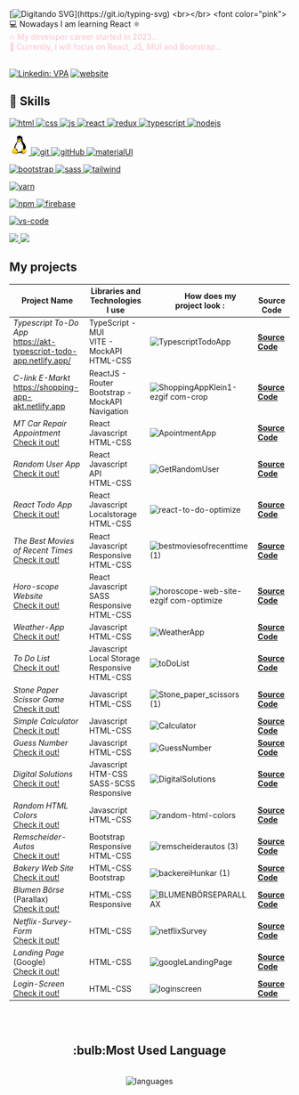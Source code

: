 <br></br>
[![ Digitando SVG ](https://readme-typing-svg.herokuapp.com/?color=7fff00&size=30¢er=true&vCenter=true&width=1000&lines=Hi,+my+name+is+Abdulkadir+TARTILACI+🙋‍♂️;******+I'm+a+Web-Developer!+🖥️+******;I+love+Frontend+and+Backend+Development;If+you+haven't+reviewed+my+projects+yet..⏲️;..+✅+you+can+take+a+look+at+the+sample+projects+below...;For+any+questions+or+suggestions+❓+............................;....+📫+please+contact+me!+;)](https://git.io/typing-svg)
<br></br>
<font color="pink"> 💻 Nowadays I am learning React 	⚛️ </font> 
</br>
<font color="pink"> :fire: My developer career started in 2023...</font>
<br>
<font color="pink"> :rocket: Currently, I will focus on React, JS, MUI and Bootstrap...</font>
<br></br>
<!--
![](https://komarev.com/ghpvc/?username=KadirTarti&color=green&style=for-the-badge)
-->


[![Linkedin: VPA](https://img.shields.io/badge/linkedin-%230077B5.svg?&style=for-the-badge&logo=linkedin&logoColor=white)](https://www.linkedin.com/in/a-tartilaci/)
[![website](https://img.shields.io/badge/gmail-f1f2f6.svg?&style=for-the-badge&logo=gmail&logoColor=red)](mailto:tartilaci@gmail.com)
<!--
#### :mailbox_with_mail: Connect with me:


  </br>
  <div>
  <a href="https://www.xing.com/profile/AKadir_Tartilaci/web_profiles" target="_blank"> 
<kbd> <br> Personal Website <br> </kbd>
  </a>
  </div> 

<p align="center">
  <img src="https://rishavanand.github.io/static/images/greetings.gif" align="center" style="width: 50%" />
 </p>
</br>

</br>
-->
<!--![Visitor Badge](https://visitor-badge.laobi.icu/badge?page_id=KadirTarti.KadirTarti)
 ![Github Stats](https://github-readme-stats.vercel.app/api?username=KadirTarti&count_private=true&show_icons=true&include_all_commits=true) -->

<!-- <img src="https://github-readme-streak-stats.herokuapp.com/?user=KadirTarti&theme=chartreuse-dark" alt="my commit status" width="40%"/> -->
## :rocket: Skills
<p>
<a href="#" target="_blank"> <img src="https://www.svgrepo.com/show/353884/html-5.svg" alt="html" height="45"/> </a> 
<a href="#" target="_blank"> <img src="https://www.svgrepo.com/show/303263/css3-logo.svg" alt="css" height="45"/> </a> 
<a href="#" target="_blank"> <img src="https://cdn.icon-icons.com/icons2/2108/PNG/512/javascript_icon_130900.png" alt="js" height="45"/> </a> 
<a href="#" target="_blank"> <img src="https://cdn.icon-icons.com/icons2/2415/PNG/512/react_original_wordmark_logo_icon_146375.png" alt="react" width="45"/> </a> 
<a href="#" target="_blank"> <img src="https://user-images.githubusercontent.com/25181517/187896150-cc1dcb12-d490-445c-8e4d-1275cd2388d6.png" alt="redux" width="45"/> </a> 
<a href="#" target="_blank"> <img src="https://user-images.githubusercontent.com/25181517/183890598-19a0ac2d-e88a-4005-a8df-1ee36782fde1.png" alt="typescript" height="45"/> </a> 
<a href="#" target="_blank"> <img src="https://user-images.githubusercontent.com/25181517/183568594-85e280a7-0d7e-4d1a-9028-c8c2209e073c.png" alt="nodejs" height="55"/> </a> 


<a href="#" target="_blank"> <img src="https://raw.githubusercontent.com/devicons/devicon/master/icons/linux/linux-original.svg" alt="linux" width="35" height="35"/> </a>
<a href="#" target="_blank"> <img src="https://www.vectorlogo.zone/logos/git-scm/git-scm-icon.svg" alt="git" height="45"/> </a> 
<a href="#" target="_blank"> <img src="https://www.svgrepo.com/show/349375/github.svg" alt="gitHub" height="45"/> </a> 
<a href="#" target="_blank"> <img src="https://user-images.githubusercontent.com/25181517/189716630-fe6c084c-6c66-43af-aa49-64c8aea4a5c2.png" alt="materialUI" height="45"/> </a>


  
<a href="#" target="_blank"> <img src="https://user-images.githubusercontent.com/25181517/183898054-b3d693d4-dafb-4808-a509-bab54cf5de34.png" alt="bootstrap" height="45"/> </a> 
<a href="#" target="_blank"> <img src="https://user-images.githubusercontent.com/25181517/192158956-48192682-23d5-4bfc-9dfb-6511ade346bc.png" alt="sass" height="45"/> </a> 
<a href="#" target="_blank"> <img src="https://user-images.githubusercontent.com/25181517/202896760-337261ed-ee92-4979-84c4-d4b829c7355d.png" alt="tailwind" height="45"/> </a> 
<!-- <a href="#" target="_blank"> <img src="https://www.vectorlogo.zone/logos/java/java-icon.svg" alt="Java" width="40" height="40"/> </a>
<!-- <a href="#" target="_blank"> <img src="https://user-images.githubusercontent.com/25181517/190887795-99cb0921-e57f-430b-a111-e165deedaa36.png" alt="antDesign" height="45"/> </a>  -->
<!-- <a href="#" target="_blank"> <img src="https://cdn.icon-icons.com/icons2/2415/PNG/512/mysql_original_wordmark_logo_icon_146417.png" alt="MySQL" height="45"/> </a>  -->
<!-- <a href="#" target="_blank"> <img src="https://www.vectorlogo.zone/logos/postgresql/postgresql-ar21.svg" alt="PostgreSQL" height="45"/> </a>  -->
<a href="#" target="_blank"> <img src="https://user-images.githubusercontent.com/25181517/183049794-a3dfaddd-22ee-4ffe-b0b4-549ccd4879f9.png" alt="yarn" height="45"/> </a>
<!-- <a href="#" target="_blank"> <img src="https://www.vectorlogo.zone/logos/mongodb/mongodb-ar21.svg" alt="MongoDB" height="45"/> </a>  -->
<a href="#" target="_blank"> <img src="https://user-images.githubusercontent.com/25181517/121401671-49102800-c959-11eb-9f6f-74d49a5e1774.png" alt="npm" height="55"/> </a> 
<a href="#" target="_blank"> <img src="https://user-images.githubusercontent.com/25181517/189716855-2c69ca7a-5149-4647-936d-780610911353.png" alt="firebase" height="45"/> </a>
<!-- <a href="#" target="_blank"> <img src="https://cdn.icon-icons.com/icons2/2415/PNG/512/django_plain_logo_icon_146558.png" alt="django" height="55"/> </a>  -->
<a href="#" target="_blank"> <img src="https://user-images.githubusercontent.com/25181517/192108891-d86b6220-e232-423a-bf5f-90903e6887c3.png" alt="vs-code" height="45"/> </a> 
<!-- <a href="#" target="_blank"> <img src="https://upload.wikimedia.org/wikipedia/commons/thumb/9/9c/IntelliJ_IDEA_Icon.svg/512px-IntelliJ_IDEA_Icon.svg.png" alt="intelliJ" height="45"/> </a>  -->
<!-- <a href="#" target="_blank"> <img src="https://www.vectorlogo.zone/logos/wordpress/wordpress-icon.svg" alt="WordPress" width="40" height="40"/> </a> -->
<!-- <a href="#" target="_blank"> <img src="https://user-images.githubusercontent.com/25181517/183912952-83784e94-629d-4c34-a961-ae2ae795b662.png" height="35"/> </a> -->
<a href="#" target="_blank"> <img src="https://www.svgrepo.com/show/354354/slack-icon.svg" height="40"/> </a>
<a href="#" target="_blank"> <img src="https://user-images.githubusercontent.com/25181517/192109061-e138ca71-337c-4019-8d42-4792fdaa7128.png" height="40"/> </a>
<!-- <a href="#" target="_blank"> <img src="https://user-images.githubusercontent.com/25181517/183911544-95ad6ba7-09bf-4040-ac44-0adafedb9616.png" height="40"/> </a> -->
<!-- <a href="#" target="_blank"> <img src="https://user-images.githubusercontent.com/25181517/117207330-263ba280-adf4-11eb-9b97-0ac5b40bc3be.png" height="40"/> </a> -->



## My projects
 <br>&nbsp; &nbsp; Project Name     &nbsp; &nbsp; &nbsp; &nbsp; &nbsp; &nbsp; &nbsp; &nbsp; | Libraries and Technologies I use | &nbsp; &nbsp; &nbsp; &nbsp; &nbsp; How does my project look : | &nbsp; &nbsp; &nbsp; &nbsp; &nbsp; Source Code
:-----------------------|---------------------------------|-------------------------|-------------------------
*Typescript To-Do App*  </br> https://akt-typescript-todo-app.netlify.app/ | TypeScript - MUI  <br> VITE - MockAPI <br> HTML-CSS <br> | ![TypescriptTodoApp](https://github.com/KadirTarti/KadirTarti/assets/150926891/5490aa71-e253-4ccd-a565-c84e812defbc)  | [**Source Code**](https://github.com/KadirTarti/TypescriptTodoApp) <br>
*C-link E-Markt*  </br> https://shopping-app-akt.netlify.app | ReactJS - Router <br> Bootstrap - MockAPI <br> Navigation<br> |  ![ShoppingAppKlein1-ezgif com-crop](https://github.com/KadirTarti/KadirTarti/assets/150926891/2553b680-d23f-40ad-a8ca-3e6a5153d3b5) | [**Source Code**](https://github.com/KadirTarti/ShoppingApp) <br>
*MT Car Repair Appointment*  </br> [Check it out!](https://anappointmentapp.netlify.app/) | React<br>Javascript<br>HTML-CSS<br> |  ![ApointmentApp](https://github.com/KadirTarti/KadirTarti/assets/150926891/31db2e16-0367-4c2e-b3e3-701109bab7eb)| [**Source Code**](https://github.com/KadirTarti/ApointmentApp) <br>
*Random User App*  </br> [Check it out!](https://random-user-app-akt.netlify.app/) | React<br>Javascript<br>API<br>HTML-CSS<br> | ![GetRandomUser](https://github.com/KadirTarti/KadirTarti/assets/150926891/8ff9adbb-ac0b-4889-86be-6fe8db332e7c) | [**Source Code**](https://github.com/KadirTarti/GetRandomUser) <br>
*React Todo App*  </br> [Check it out!](https://akt-react-todo.netlify.app/) | React<br>Javascript<br>Localstorage<br>HTML-CSS<br> |  ![react-to-do-optimize](https://github.com/KadirTarti/KadirTarti/assets/150926891/0ac80f2b-a092-413b-99af-8de8472c0679) | [**Source Code**](https://github.com/KadirTarti/react-to-do) <br>
*The Best Movies of Recent Times*  </br> [Check it out!](https://best-movie-of-recent-times.netlify.app/) | React<br>Javascript<br>Responsive<br>HTML-CSS<br> | ![bestmoviesofrecenttime (1)](https://github.com/KadirTarti/KadirTarti/assets/150926891/5189db9e-5d08-4da2-b257-159ab3c82275) |  [**Source Code**](https://github.com/KadirTarti/Best-Movies-Website)  <br>
*Horo-scope Website* <br>  [Check it out!](https://horoscopewebsite.netlify.app/)  | React<br>Javascript<br>SASS<br>Responsive<br>HTML-CSS<br>  |  ![horoscope-web-site-ezgif com-optimize](https://github.com/KadirTarti/KadirTarti/assets/150926891/37332d52-3033-4fc2-9823-cabaa879380c)  |  [**Source Code**](https://github.com/KadirTarti/horoscope-website)  <br>
*Weather-App* <br> [Check it out!](https://check-app-weather.netlify.app)  | Javascript<br>HTML-CSS<br> |  ![WeatherApp](https://github.com/KadirTarti/KadirTarti/assets/150926891/b151d6da-0f53-4cb0-85f7-b4d99b784897)  |  [**Source Code**](https://github.com/KadirTarti/wheather-app) <br>
*To Do List* <br>  [Check it out!](https://to-do-list-2024.netlify.app) | Javascript<br>Local Storage<br>Responsive<br>HTML-CSS<br>   |  ![toDoList](https://github.com/KadirTarti/KadirTarti/assets/150926891/49e8b3a5-1c7d-45e4-8ca5-bdcd8cbca0a0) | [**Source Code**](https://github.com/KadirTarti/to-do-list) <br>
*Stone Paper Scissor Game* <br> [Check it out!](https://sto-pap-sci.netlify.app/) | Javascript <br>HTML-CSS<br> | ![Stone_paper_scissors (1)](https://github.com/KadirTarti/KadirTarti/assets/150926891/d6ddad18-4d65-429b-aca0-4c884c999daf) | [**Source Code**](https://github.com/KadirTarti/stone-paper-scissor) <br>
*Simple Calculator* <br> [Check it out!](https://calculator-tar.netlify.app/) | Javascript <br>HTML-CSS<br>   |  ![Calculator](https://github.com/KadirTarti/KadirTarti/assets/150926891/7229e5eb-95e5-45df-b8d7-4136883c5471) | [**Source Code**](https://github.com/KadirTarti/calculator) <br>
*Guess Number* <br> [Check it out!](https://guess-nr.netlify.app) | Javascript <br>HTML-CSS<br> |  ![GuessNumber](https://github.com/KadirTarti/KadirTarti/assets/150926891/7684f4c4-07f2-4608-8b7b-7aa9f3bae671)  | [**Source Code**](https://github.com/KadirTarti/GuessNumber) <br>
*Digital Solutions* <br> [Check it out!](https://digital-solutions-tartilaci.netlify.app/) | Javascript<br>HTM-CSS<br>SASS-SCSS<br>Responsive<br> | ![DigitalSolutions](https://github.com/KadirTarti/KadirTarti/assets/150926891/fd2dd912-a82e-4f91-952c-860d277b9f5b)  | [**Source Code**](https://github.com/KadirTarti/Digital_Solutions) <br>
*Random HTML Colors* <br>  [Check it out!](https://random-html-colors.netlify.app/) | Javascript <br> HTML-CSS<br> | ![random-html-colors](https://github.com/KadirTarti/KadirTarti/assets/150926891/b53cf15b-c8ec-49f9-9b5f-a5db41cdeb9d)  | [**Source Code**](https://github.com/KadirTarti/Random_HTML_Color)  <br>
*Remscheider-Autos* <br>  [Check it out!](https://remscheider-autos.netlify.app/) |  Bootstrap<br>Responsive<br>HTML-CSS<br>  | ![remscheiderautos (3)](https://github.com/KadirTarti/KadirTarti/assets/150926891/f147f559-2a88-4a61-b523-2c61a3674fc7)  | [**Source Code**](https://github.com/KadirTarti/remscheider_autos)  <br> 
*Bakery Web Site* <br> [Check it out!](https://baeckerei.netlify.app/)  |  HTML-CSS<br>Bootstrap <br>  | ![backereiHunkar (1)](https://github.com/KadirTarti/KadirTarti/assets/150926891/659424ce-fc54-418a-abf3-38e1db3af30d)  | [**Source Code**](https://github.com/KadirTarti/baeckereiHunkar) <br> 
*Blumen Börse* (Parallax) <br> [Check it out!](https://kadirtarti.github.io/Blumen_Borse_Prllx/)  |  HTML-CSS<br>Responsive<br> | ![BLUMENBÖRSEPARALLAX](https://github.com/KadirTarti/KadirTarti/assets/150926891/7015bc77-27db-4d4e-b651-b25eaf60da77)  | [**Source Code**](https://github.com/KadirTarti/Blumen_Borse_Prllx) <br> 
*Netflix-Survey-Form*  <br> [Check it out!](https://kadirtarti.github.io/netflix-survey-form/) | HTML-CSS<br> | ![netflixSurvey](https://github.com/KadirTarti/KadirTarti/assets/150926891/9232515d-bdfb-4ed0-96b0-1513032b5ce9)  | [**Source Code**](https://github.com/KadirTarti/netflix-survey-form)  <br>
*Landing Page* (Google) <br> [Check it out!](https://kadirtarti.github.io/google.com/) | HTML-CSS<br> | ![googleLandingPage](https://github.com/KadirTarti/KadirTarti/assets/150926891/15542de3-8492-468a-a837-aeb9b73bdf78)  | [**Source Code**](https://github.com/KadirTarti/google.com) <br>
*Login-Screen* <br> [Check it out!](https://kadirtarti.github.io/Live-Login_Screen/) |  HTML-CSS<br> | ![loginscreen](https://github.com/KadirTarti/KadirTarti/assets/150926891/6066e8b8-60dc-48fa-a398-3c66b8e4e476)  | [**Source Code**](https://github.com/KadirTarti/Live-Login_Screen) <br>  



 

 



  
</div>
</br>
<br>

<h2 align="center">:bulb:Most Used Language</h2>
<div  align="center">
<br/>
     
<img src="https://github-readme-stats.vercel.app/api/top-langs/?username=KadirTarti&theme=chartreuse-dark&layout=compact" alt="languages" width="35%">


<!--
**KadirTarti/KadirTarti** is a ✨ _special_ ✨ repository because its `README.md` (this file) appears on your GitHub profile.

Here are some ideas to get you started:

- 🔭 I’m currently working on ...
- 🌱 I’m currently learning ...
- 👯 I’m looking to collaborate on ...
- 🤔 I’m looking for help with ...
- 💬 Ask me about ...
- 📫 How to reach me: ...
- 😄 Pronouns: ...
- ⚡ Fun fact: ...
-->

